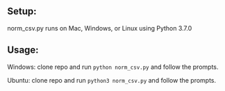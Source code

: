 ## Setup:
norm_csv.py runs on Mac, Windows, or Linux using Python 3.7.0

## Usage:
Windows: clone repo and run ```python norm_csv.py``` and follow the prompts.

Ubuntu: clone repo and run ```python3 norm_csv.py``` and follow the prompts.
